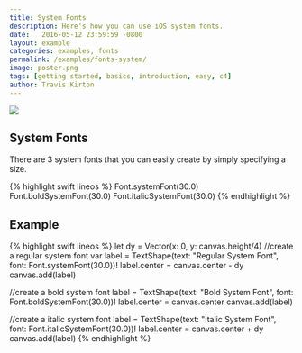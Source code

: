 ```yaml
---
title: System Fonts
description: Here's how you can use iOS system fonts.
date:   2016-05-12 23:59:59 -0800
layout: example
categories: examples, fonts
permalink: /examples/fonts-system/
image: poster.png
tags: [getting started, basics, introduction, easy, c4]
author: Travis Kirton
---
```

![](system.png)

## System Fonts
There are 3 system fonts that you can easily create by simply specifying a size.

{% highlight swift lineos %}
Font.systemFont(30.0)
Font.boldSystemFont(30.0)
Font.italicSystemFont(30.0)
{% endhighlight %}

## Example
{% highlight swift lineos %}
let dy = Vector(x: 0, y: canvas.height/4)
//create a regular system font
var label = TextShape(text: "Regular System Font", font: Font.systemFont(30.0))!
label.center = canvas.center - dy
canvas.add(label)

//create a bold system font
label = TextShape(text: "Bold System Font", font: Font.boldSystemFont(30.0))!
label.center = canvas.center
canvas.add(label)

//create a italic system font
label = TextShape(text: "Italic System Font", font: Font.italicSystemFont(30.0))!
label.center = canvas.center + dy
canvas.add(label)
{% endhighlight %}
